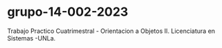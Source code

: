 # grupo-14-002-2023
Trabajo Practico Cuatrimestral - Orientacion a Objetos II. 
Licenciatura en Sistemas -UNLa.
